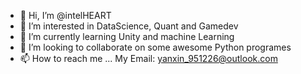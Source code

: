 - 👋 Hi, I’m @intelHEART
- 👀 I’m interested in DataScience, Quant and Gamedev
- 🌱 I’m currently learning  Unity and machine Learning 
- 💞️ I’m looking to collaborate on some awesome Python programes
- 📫 How to reach me ...  My Email: yanxin_951226@outlook.com


